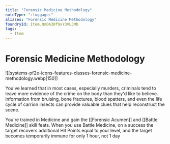 ```yaml
---
title: "Forensic Medicine Methodology"
noteType: ":luggage:"
aliases: "Forensic Medicine Methodology"
foundryId: Item.QmOA30f9xY3VLJMh
tags:
  - Item
---
```


# Forensic Medicine Methodology
![[systems-pf2e-icons-features-classes-forensic-medicine-methodology.webp|150]]

You've learned that in most cases, especially murders, criminals tend to leave more evidence of the crime on the body than they'd like to believe. Information from bruising, bone fractures, blood spatters, and even the life cycle of carrion insects can provide valuable clues that help reconstruct the scene.

You're trained in Medicine and gain the [[Forensic Acumen]] and [[Battle Medicine]] skill feats. When you use Battle Medicine, on a success the target recovers additional Hit Points equal to your level, and the target becomes temporarily immune for only 1 hour, not 1 day
